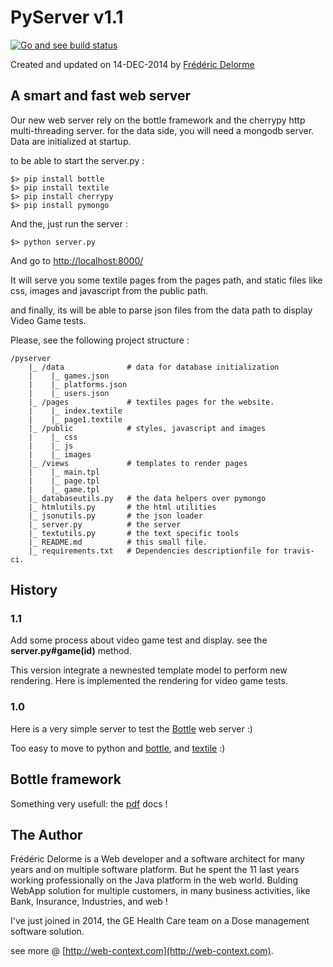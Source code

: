 # PyServer v1.1

[![Go and see build status](https://travis-ci.org/mcgivrer/pytxserver.svg?branch=master)](https://travis-ci.org/mcgivrer/pytxserver)

Created and updated on 14-DEC-2014 by [Frédéric Delorme](mailto:frederic.delorme@web-context.com)

## A smart and fast web server

Our new web server rely on the bottle framework and the cherrypy http multi-threading server. for the data side, you will need a mongodb server.
Data are initialized at startup.


to be able to start the server.py :

    $> pip install bottle
    $> pip install textile
    $> pip install cherrypy
    $> pip install pymongo
    
And the, just run the server :

    $> python server.py

And go to [http://localhost:8000/](http://localhost:8000/)

It will serve you some textile pages from the pages path, and static files like css, images and javascript from the public path.

and finally, its will be able to parse json files from the data path to display Video Game tests.


Please, see the following project structure :

    /pyserver
        |_ /data              # data for database initialization
        |    |_ games.json
        |    |_ platforms.json
        |    |_ users.json
        |_ /pages             # textiles pages for the website.
        |    |_ index.textile
        |    |_ page1.textile
        |_ /public            # styles, javascript and images
        |    |_ css
        |    |_ js
        |    |_ images
        |_ /views             # templates to render pages
        |    |_ main.tpl
        |    |_ page.tpl
        |    |_ game.tpl
        |_ databaseutils.py   # the data helpers over pymongo
        |_ htmlutils.py       # the html utilities
        |_ jsonutils.py       # the json loader
        |_ server.py          # the server
        |_ textutils.py       # the text specific tools
        |_ README.md          # this small file.
        |_ requirements.txt   # Dependencies descriptionfile for travis-ci.



## History

### 1.1

Add some process about video game test and display.
see the **server.py#game(id)** method.

This version integrate a newnested template model to perform new rendering. Here is implemented the rendering for video game tests.

### 1.0

Here is a very simple server to test the [Bottle](http://bottlepy.org/) web server :)

Too easy to move to python and [bottle](http://bottlepy.org/), and [textile](https://pypi.python.org/pypi/textile) :)

## Bottle framework

Something very usefull: the [pdf](http://bottlepy.org/docs/dev/bottle-docs.pdf) docs !

## The Author

Frédéric Delorme is a Web developer and a software architect for many years and on multiple software platform. But he spent the 11 last years working professionally on the Java platform in the web world. Bulding WebApp solution for multiple customers, in many business activities, like Bank, Insurance, Industries, and web !

I've just joined in 2014, the GE Health Care team on a Dose management software solution.

see more @ [http://web-context.com](http://web-context.com).